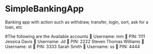 # SimpleBankingApp
Banking app with action such as withdraw, transfer, login, sort, ask for a loan, etc

#The following are the Available accounts 
👤 Username: mm
🔐 PIN: 1111
Jessica Davis
👤 Username: Jd
🔐 PIN: 2222
Steven Thomas Williams
👤 Username: st
🔐 PIN: 3333
Sarah Smith
👤 Username: ss
🔐 PIN: 4444
